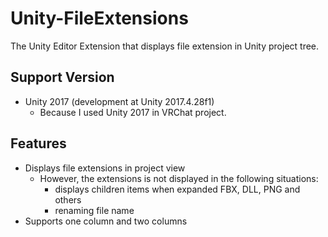 # Unity-FileExtensions

The Unity Editor Extension that displays file extension in Unity project tree.

## Support Version

* Unity 2017 (development at Unity 2017.4.28f1)
  * Because I used Unity 2017 in VRChat project.


## Features

* Displays file extensions in project view
  * However, the extensions is not displayed in the following situations:
    * displays children items when expanded FBX, DLL, PNG and others
    * renaming file name
* Supports one column and two columns


